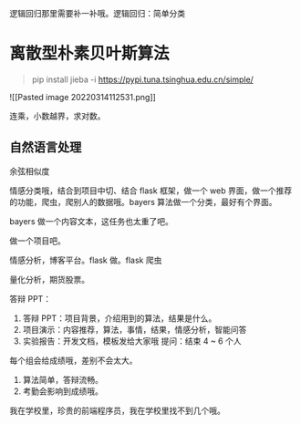 逻辑回归那里需要补一补哦。逻辑回归：简单分类

# 离散型朴素贝叶斯算法
> pip install jieba -i https://pypi.tuna.tsinghua.edu.cn/simple/

![[Pasted image 20220314112531.png]]

连乘，小数越界，求对数。

## 自然语言处理
余弦相似度

情感分类哦，结合到项目中切、结合 flask 框架，做一个 web 界面，做一个推荐的功能，爬虫，爬别人的数据哦。bayers 算法做一个分类，最好有个界面。

bayers 做一个内容文本，这任务也太重了吧。

做一个项目吧。

情感分析，博客平台。flask 做。flask 爬虫

量化分析，期货股票。

答辩 PPT：
1. 答辩 PPT：项目背景，介绍用到的算法，结果是什么。
2. 项目演示：内容推荐，算法，事情，结果，情感分析，智能问答
3. 实验报告：开发文档，模板发给大家哦
提问：结束 4 ~ 6 个人

每个组会给成绩哦，差别不会太大。
1. 算法简单，答辩流畅。
2. 考勤会影响到成绩哦。

我在学校里，珍贵的前端程序员，我在学校里找不到几个哦。